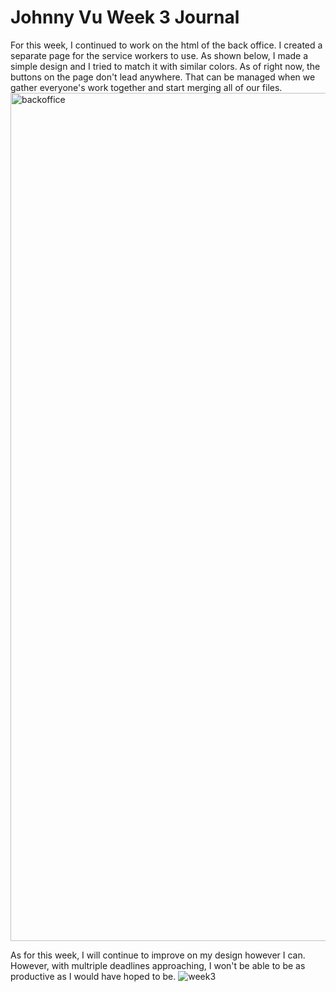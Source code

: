 # Johnny Vu Week 3 Journal
For this week, I continued to work on the html of the back office. I created a separate page for the service workers to use. As shown below, I made a simple design and I tried to match it with similar colors. As of right now, the buttons on the page don't lead anywhere. That can be managed when we gather everyone's work together and start merging all of our files.
<img width="1357" alt="backoffice" src="https://user-images.githubusercontent.com/48967091/117402130-adebe480-aeba-11eb-91e6-f94b8612c52f.png">

As for this week, I will continue to improve on my design however I can. However, with multriple deadlines approaching, I won't be able to be as productive as I would have hoped to be.
![week3](https://user-images.githubusercontent.com/48967091/117402112-a4627c80-aeba-11eb-92a9-38d0ac078049.jpg)
